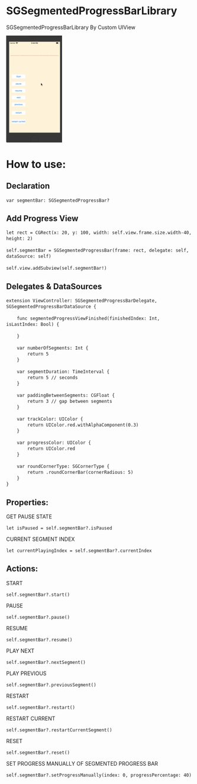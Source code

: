 # SGSegmentedProgressBarLibrary
SGSegmentedProgressBarLibrary By Custom UIView

<div><img src="https://github.com/sanjeevworkstation/SGImages/blob/master/segmentedprogressbardemo.gif" width="30%" height="30%"></div>

# How to use:

## Declaration

```
var segmentBar: SGSegmentedProgressBar?
```

## Add Progress View

```
let rect = CGRect(x: 20, y: 100, width: self.view.frame.size.width-40, height: 2)

self.segmentBar = SGSegmentedProgressBar(frame: rect, delegate: self, dataSource: self)

self.view.addSubview(self.segmentBar!)
```

## Delegates & DataSources

```
extension ViewController: SGSegmentedProgressBarDelegate, SGSegmentedProgressBarDataSource {

    func segmentedProgressViewFinished(finishedIndex: Int, isLastIndex: Bool) {
    
    }

    var numberOfSegments: Int {
        return 5
    }   

    var segmentDuration: TimeInterval {
        return 5 // seconds
    }

    var paddingBetweenSegments: CGFloat {
        return 3 // gap between segments
    }

    var trackColor: UIColor {
        return UIColor.red.withAlphaComponent(0.3)
    }

    var progressColor: UIColor {
        return UIColor.red
    }
    
    var roundCornerType: SGCornerType {
        return .roundCornerBar(cornerRadious: 5)
    }
}
```

## Properties:

GET PAUSE STATE

```
let isPaused = self.segmentBar?.isPaused
```

CURRENT SEGMENT INDEX

```
let currentPlayingIndex = self.segmentBar?.currentIndex
```

## Actions:

START

```
self.segmentBar?.start()
```

PAUSE

```
self.segmentBar?.pause()
```

RESUME

```
self.segmentBar?.resume()
```

PLAY NEXT

```
self.segmentBar?.nextSegment()
```

PLAY PREVIOUS

```
self.segmentBar?.previousSegment()
```

RESTART

```
self.segmentBar?.restart()
```

RESTART CURRENT

```
self.segmentBar?.restartCurrentSegment()
```

RESET

```
self.segmentBar?.reset()
```

SET PROGRESS MANUALLY OF SEGMENTED PROGRESS BAR

```
self.segmentBar?.setProgressManually(index: 0, progressPercentage: 40)
```
